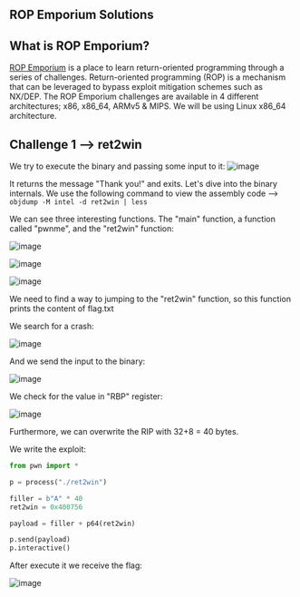 ## ROP Emporium Solutions

## What is ROP Emporium?

[ROP Emporium](https://ropemporium.com/) is a place to learn return-oriented programming through a series of challenges. Return-oriented programming (ROP) is a mechanism that can be leveraged to bypass exploit mitigation schemes such as NX/DEP. The ROP Emporium challenges are available in 4 different architectures; x86, x86_64, ARMv5 & MIPS. We will be using Linux x86_64 architecture.

## Challenge 1 --> ret2win

We try to execute the binary and passing some input to it: 
![image](https://github.com/user-attachments/assets/cd134ff6-f2bc-431f-8f4b-8b47c860f20b)

It returns the message "Thank you!" and exits. Let's dive into the binary internals. We use the following command to view the assembly code --> `objdump -M intel -d ret2win | less`

We can see three interesting functions. The "main" function, a function called "pwnme", and the "ret2win" function:

![image](https://github.com/user-attachments/assets/952290d7-af84-4a6d-a952-c8635e613176)

![image](https://github.com/user-attachments/assets/7c908601-8701-4fd9-8545-7f228060c06a)

![image](https://github.com/user-attachments/assets/2d1c7b54-d14a-4344-8316-5a4d93a45d64)

We need to find a way to jumping to the "ret2win" function, so this function prints the content of flag.txt

We search for a crash:

![image](https://github.com/user-attachments/assets/ccda25c5-913f-4287-94c7-e204da26b363)

And we send the input to the binary:

![image](https://github.com/user-attachments/assets/cc03c6fb-b240-4496-a3c3-a471f6a63f04)

We check for the value in "RBP" register:

![image](https://github.com/user-attachments/assets/b81faa47-1944-4dda-93cc-7c152e834980)

Furthermore, we can overwrite the RIP with 32+8 = 40 bytes.

We write the exploit:

```py
from pwn import *

p = process("./ret2win")

filler = b"A" * 40
ret2win = 0x400756

payload = filler + p64(ret2win)

p.send(payload)
p.interactive()
```

After execute it we receive the flag:

![image](https://github.com/user-attachments/assets/5ae1251c-8ef7-4179-ae0e-d976275b4a9f)


